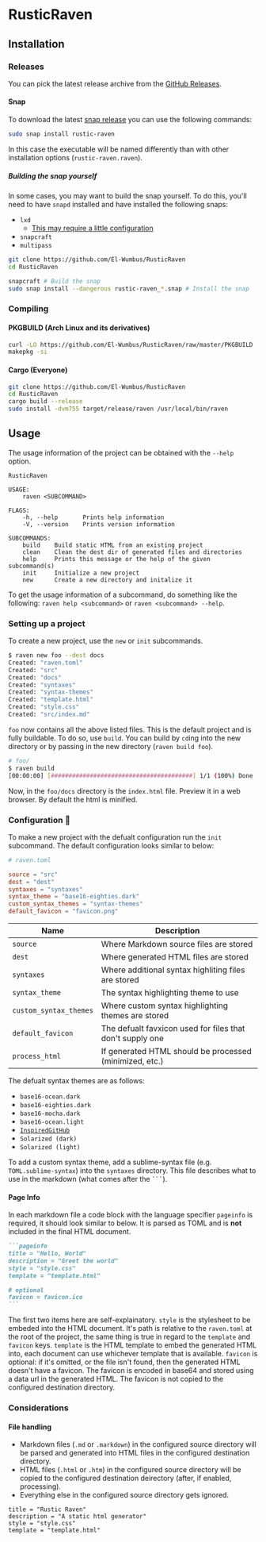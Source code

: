 # RusticRaven

## Installation

### Releases

You can pick the latest release archive from the [GitHub Releases](https://github.com/El-Wumbus/RusticRaven/releases/latest).

#### Snap

To download the latest [snap release](https://snapcraft.io/rustic-raven/) you can use the following commands:

```sh
sudo snap install rustic-raven
```
In this case the executable will be named differently than with other installation options (`rustic-raven.raven`).

##### Building the snap yourself

In some cases, you may want to build the snap yourself.
To do this, you'll need to have `snapd` installed and have installed the following snaps:

- `lxd`
  - [This may require a little configuration](https://ubuntu.com/server/docs/containers-lxd)
- `snapcraft`
- `multipass`

```bash
git clone https://github.com/El-Wumbus/RusticRaven
cd RusticRaven

snapcraft # Build the snap
sudo snap install --dangerous rustic-raven_*.snap # Install the snap
```

### Compiling

#### PKGBUILD (Arch Linux and its derivatives)

```bash
curl -LO https://github.com/El-Wumbus/RusticRaven/raw/master/PKGBUILD
makepkg -si
```

#### Cargo (Everyone)

```bash
git clone https://github.com/El-Wumbus/RusticRaven
cd RusticRaven
cargo build --release
sudo install -dvm755 target/release/raven /usr/local/bin/raven
```

## Usage

The usage information of the project can be obtained with the `--help` option.

```
RusticRaven

USAGE:
    raven <SUBCOMMAND>

FLAGS:
    -h, --help       Prints help information
    -V, --version    Prints version information

SUBCOMMANDS:
    build    Build static HTML from an existing project
    clean    Clean the dest dir of generated files and directories
    help     Prints this message or the help of the given subcommand(s)
    init     Initialize a new project
    new      Create a new directory and initalize it
```

To get the usage information of a subcommand, do something like the following: `raven help <subcommand>` or `raven <subcommand> --help`.

### Setting up a project

To create a new project, use the `new` or `init` subcommands.

```sh
$ raven new foo --dest docs
Created: "raven.toml"
Created: "src"
Created: "docs"
Created: "syntaxes"
Created: "syntax-themes"
Created: "template.html"
Created: "style.css"
Created: "src/index.md"
```

`foo` now contains all the above listed files. This is the default project and is fully buildable. To do so, use `build`.
You can build by `cd`ing into the new directory or by passing in the new directory (`raven build foo`).

```sh
# foo/
$ raven build
[00:00:00] [########################################] 1/1 (100%) Done                                                                                             
```

Now, in the `foo/docs` directory is the `index.html` file. Preview it in a web browser. By default the html is minified.

### Configuration :page_facing_up:

To make a new project with the defualt configuration run the `init` subcommand.
The default configuration looks similar to below:

```toml
# raven.toml

source = "src"
dest = "dest"
syntaxes = "syntaxes"
syntax_theme = "base16-eighties.dark"
custom_syntax_themes = "syntax-themes"
default_favicon = "favicon.png"
```

| Name                   | Description                                               |
| ---------------------- | --------------------------------------------------------- |
| `source`               | Where Markdown source files are stored                    |
| `dest`                 | Where generated HTML files are stored                     |
| `syntaxes`             | Where additional syntax highliting files are stored       |
| `syntax_theme`         | The syntax highlighting theme to use                      |
| `custom_syntax_themes` | Where custom syntax highlighting themes are stored        |
| `default_favicon`      | The defualt favxicon used for files that don't supply one |
| `process_html`         | If generated HTML should be processed (minimized, etc.)   |

The defualt syntax themes are as follows:
- `base16-ocean.dark`
- `base16-eighties.dark`
- `base16-mocha.dark`
- `base16-ocean.light`
- [`InspiredGitHub`](https://github.com/sethlopezme/InspiredGitHub.tmtheme)
- `Solarized (dark)`
- `Solarized (light)`

To add a custom syntax theme, add a sublime-syntax file (e.g. `TOML.sublime-syntax`) into the `syntaxes` directory. This file describes what to use in the markdown (what comes after the `` ``` ``).

#### Page Info

In each markdown file a code block with the language specifier `pageinfo` is required, it should look similar to below. It is parsed as TOML and is **not** included in the final HTML document.

````markdown
```pageinfo
title = "Hello, World"
description = "Greet the world"
style = "style.css"
template = "template.html"

# optional
favicon = favicon.ico
```
````

The first two items here are self-explainatory. `style` is the stylesheet to be embeded into the HTML document.
It's path is relative to the `raven.toml` at the root of the project, the same thing is true in regard to the `template` and `favicon` keys.
`template` is the HTML template to embed the generated HTML into, each document can use whichever template that is available.
`favicon` is optional: if it's omitted, or the file isn't found, then the generated HTML doesn't have a favicon.
The favicon is encoded in base64 and stored using a data url in the generated HTML.
The favicon is not copied to the configured destination directory.

### Considerations

#### File handling

- Markdown files (`.md` or `.markdown`) in the configured source directory will be parsed and generated into HTML files in the configured destination directory.
- HTML files (`.html` or `.htm`) in the configured source directory will be copied to the configured destination deirectory (after, if enabled, processing).
- Everything else in the configured source directory gets ignored.

```pageinfo
title = "Rustic Raven"
description = "A static html generator"
style = "style.css"
template = "template.html"
```
